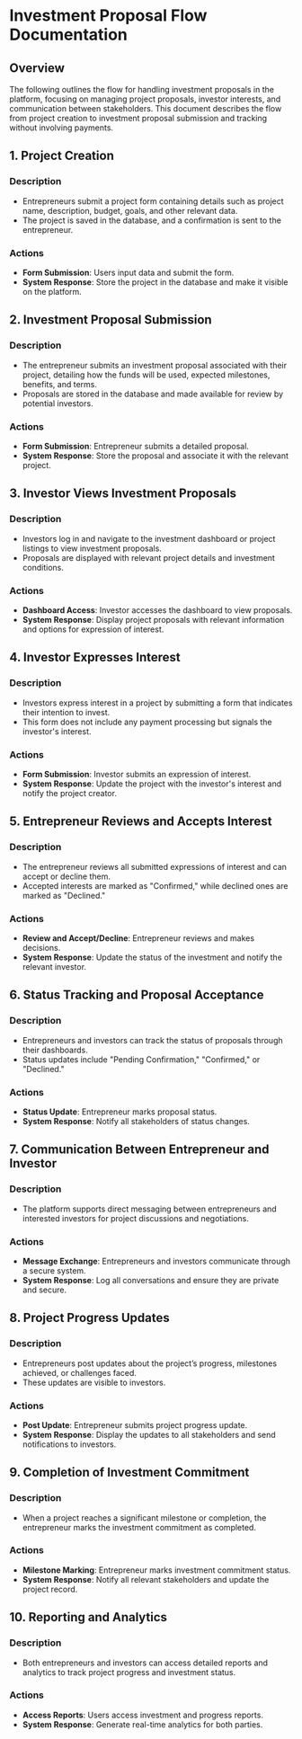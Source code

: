 # Investment Proposal Flow Documentation

## Overview
The following outlines the flow for handling investment proposals in the platform, focusing on managing project proposals, investor interests, and communication between stakeholders. This document describes the flow from project creation to investment proposal submission and tracking without involving payments.

## 1. Project Creation
### Description
- Entrepreneurs submit a project form containing details such as project name, description, budget, goals, and other relevant data.
- The project is saved in the database, and a confirmation is sent to the entrepreneur.

### Actions
- **Form Submission**: Users input data and submit the form.
- **System Response**: Store the project in the database and make it visible on the platform.

## 2. Investment Proposal Submission
### Description
- The entrepreneur submits an investment proposal associated with their project, detailing how the funds will be used, expected milestones, benefits, and terms.
- Proposals are stored in the database and made available for review by potential investors.

### Actions
- **Form Submission**: Entrepreneur submits a detailed proposal.
- **System Response**: Store the proposal and associate it with the relevant project.

## 3. Investor Views Investment Proposals
### Description
- Investors log in and navigate to the investment dashboard or project listings to view investment proposals.
- Proposals are displayed with relevant project details and investment conditions.

### Actions
- **Dashboard Access**: Investor accesses the dashboard to view proposals.
- **System Response**: Display project proposals with relevant information and options for expression of interest.

## 4. Investor Expresses Interest
### Description
- Investors express interest in a project by submitting a form that indicates their intention to invest.
- This form does not include any payment processing but signals the investor's interest.

### Actions
- **Form Submission**: Investor submits an expression of interest.
- **System Response**: Update the project with the investor's interest and notify the project creator.

## 5. Entrepreneur Reviews and Accepts Interest
### Description
- The entrepreneur reviews all submitted expressions of interest and can accept or decline them.
- Accepted interests are marked as "Confirmed," while declined ones are marked as "Declined."

### Actions
- **Review and Accept/Decline**: Entrepreneur reviews and makes decisions.
- **System Response**: Update the status of the investment and notify the relevant investor.

## 6. Status Tracking and Proposal Acceptance
### Description
- Entrepreneurs and investors can track the status of proposals through their dashboards.
- Status updates include "Pending Confirmation," "Confirmed," or "Declined."

### Actions
- **Status Update**: Entrepreneur marks proposal status.
- **System Response**: Notify all stakeholders of status changes.

## 7. Communication Between Entrepreneur and Investor
### Description
- The platform supports direct messaging between entrepreneurs and interested investors for project discussions and negotiations.

### Actions
- **Message Exchange**: Entrepreneurs and investors communicate through a secure system.
- **System Response**: Log all conversations and ensure they are private and secure.

## 8. Project Progress Updates
### Description
- Entrepreneurs post updates about the project’s progress, milestones achieved, or challenges faced.
- These updates are visible to investors.

### Actions
- **Post Update**: Entrepreneur submits project progress update.
- **System Response**: Display the updates to all stakeholders and send notifications to investors.

## 9. Completion of Investment Commitment
### Description
- When a project reaches a significant milestone or completion, the entrepreneur marks the investment commitment as completed.

### Actions
- **Milestone Marking**: Entrepreneur marks investment commitment status.
- **System Response**: Notify all relevant stakeholders and update the project record.

## 10. Reporting and Analytics
### Description
- Both entrepreneurs and investors can access detailed reports and analytics to track project progress and investment status.

### Actions
- **Access Reports**: Users access investment and progress reports.
- **System Response**: Generate real-time analytics for both parties.
